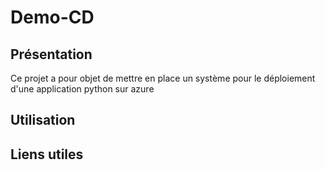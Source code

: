# Demo-CD
## Présentation 
Ce projet a pour objet de mettre en place un système pour le déploiement d'une application python sur azure

## Utilisation 
     
## Liens utiles 